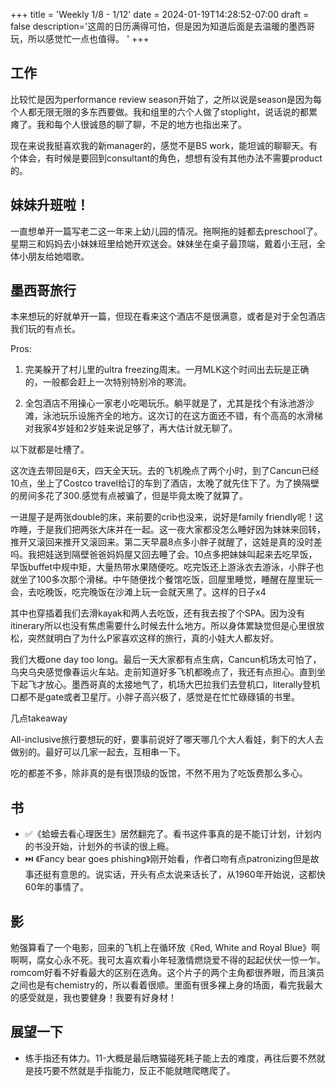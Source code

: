 +++
title = 'Weekly 1/8 - 1/12'
date = 2024-01-19T14:28:52-07:00
draft = false
description='这周的日历满得可怕，但是因为知道后面是去温暖的墨西哥玩，所以感觉忙一点也值得。
'
+++

## 工作

比较忙是因为performance review season开始了，之所以说是season是因为每个人都无限无限的多东西要做。我和组里的六个人做了stoplight，说话说的都累瘫了。我和每个人很诚恳的聊了聊，不足的地方也指出来了。

现在来说我挺喜欢我的新manager的，感觉不是BS work，能坦诚的聊聊天。有个体会，有时候是要回到consultant的角色，想想有没有其他办法不需要product的。

## 妹妹升班啦！

一直想单开一篇写老二这一年来上幼儿园的情况。拖啊拖的娃都去preschool了。星期三和妈妈去小妹妹班里给她开欢送会。妹妹坐在桌子最顶端，戴着小王冠，全体小朋友给她唱歌。

## 墨西哥旅行

本来想玩的好就单开一篇，但现在看来这个酒店不是很满意，或者是对于全包酒店我们玩的有点长。

Pros:
1. 完美躲开了村儿里的ultra freezing周末。一月MLK这个时间出去玩是正确的，一般都会赶上一次特别特别冷的寒流。

2. 全包酒店不用操心一家老小吃喝玩乐。躺平就是了，尤其是找个有泳池游沙滩，泳池玩乐设施齐全的地方。这次订的在这方面还不错，有个高高的水滑梯对我家4岁娃和2岁娃来说足够了，再大估计就无聊了。

以下就都是吐槽了。

这次连去带回是6天，四天全天玩。去的飞机晚点了两个小时，到了Cancun已经10点，坐上了Costco travel给订的车到了酒店，太晚了就先住下了。为了换隔壁的房间多花了300.感觉有点被骗了，但是毕竟太晚了就算了。

一进屋子是两张double的床，来前要的crib也没来，说好是family friendly呢！这咋睡，于是我们把两张大床并在一起。这一夜大家都没怎么睡好因为妹妹来回转，推开又滚回来推开又滚回来。第二天早晨8点多小胖子就醒了，这娃是真的没时差吗。我把娃送到隔壁爸爸妈妈屋又回去睡了会。10点多把妹妹叫起来去吃早饭，早饭buffet中规中矩，大量热带水果随便吃。吃完饭还上游泳衣去游泳，小胖子也就坐了100多次那个滑梯。中午随便找个餐馆吃饭，回屋里睡觉，睡醒在屋里玩一会，去吃晚饭，吃完晚饭在沙滩上玩一会就天黑了。这样的日子x4 

其中也穿插着我们去滑kayak和两人去吃饭，还有我去按了个SPA。因为没有itinerary所以也没有焦虑需要什么时候去什么地方。所以身体累缺觉但是心里很放松，突然就明白了为什么P家喜欢这样的旅行，真的小娃大人都友好。

我们大概one day too long。最后一天大家都有点生病，Cancun机场太可怕了，乌央乌央感觉像春运火车站。走前知道好多飞机都晚点了，我还有点担心。直到坐下起飞才放心。墨西哥真的太接地气了，机场大巴拉我们去登机口，literally登机口都不是gate或者卫星厅。小胖子高兴极了，感觉是在忙忙碌碌镇的书里。

几点takeaway

All-inclusive旅行要想玩的好，要事前说好了哪天哪几个大人看娃，剩下的大人去做别的。最好可以几家一起去，互相串一下。

吃的都差不多，除非真的是有很顶级的饭馆，不然不用为了吃饭费那么多心。

## 书
- ✅《蛤蟆去看心理医生》居然翻完了。看书这件事真的是不能订计划，计划内的书没开始，计划外的书读的很上瘾。
- ⏭️ 《Fancy bear goes phishing》刚开始看，作者口吻有点patronizing但是故事还挺有意思的。说实话，开头有点太说来话长了，从1960年开始说，这都快60年的事情了。

## 影
勉强算看了一个电影，回来的飞机上在循环放《Red, White and Royal Blue》啊啊啊，腐女心永不死。我可太喜欢看小年轻激情燃烧爱不得的起起伏伏一惊一乍。romcom好看不好看最大的区别在选角。这个片子的两个主角都很养眼，而且演员之间也是有chemistry的，所以看着很顺。里面有很多裸上身的场面，看完我最大的感受就是，我也要健身！我要有好身材！

## 展望一下
- 练手指还有体力。11-大概是最后瞎猫碰死耗子能上去的难度，再往后要不然就是技巧要不然就是手指能力，反正不能就瞎爬瞎爬了。

